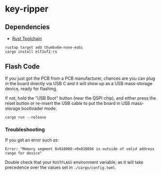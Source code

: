 # key-ripper

## Dependencies

* [Rust Toolchain](https://rustup.rs/)

```
rustup target add thumbv6m-none-eabi
cargo install elf2uf2-rs
```

## Flash Code

If you just got the PCB from a PCB manufacturer, chances are you can plug in the board directly via USB C and it will show up as a USB mass-storage device, ready for flashing.

If not, hold the "USB Boot" button (near the QSPI chip), and either press the reset button or re-insert the USB cable to put the board in USB mass-storage bootloader mode.

```
cargo run --release
```

### Troubleshooting

If you get an error such as:

```
Error: "Memory segment 0x010000->0x010094 is outside of valid address range for device"
```

Double check that your `RUSTFLAGS` environment variable, as it will take precedence over the values set in `./cargo/config.toml`.
